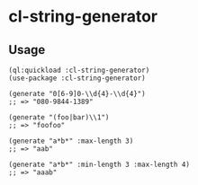 # cl-string-generator

## Usage
```common-lisp
(ql:quickload :cl-string-generator)
(use-package :cl-string-generator)

(generate "0[6-9]0-\\d{4}-\\d{4}")
;; => "080-9844-1389"

(generate "(foo|bar)\\1")
;; => "foofoo"

(generate "a*b*" :max-length 3)
;; => "aab"

(generate "a*b*" :min-length 3 :max-length 4)
;; => "aaab"
```
